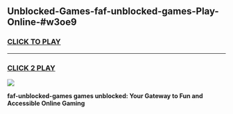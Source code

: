 
## Unblocked-Games-faf-unblocked-games-Play-Online-#w3oe9
<h3>
<a href="https://premium.freeplayer.one?title=faf-unblocked-games&ref=27F">CLICK TO PLAY</a></h3>
<hr>

<h3>
<a href="https://premium.freeplayer.one?title=faf-unblocked-games&ref=27F">CLICK 2 PLAY</a>
  
</h3>

<a href="https://premium.freeplayer.one?title=faf-unblocked-games&ref=27F"><img src="https://clearcache.store/games.png"></a>


**faf-unblocked-games games unblocked: Your Gateway to Fun and Accessible Online Gaming**
